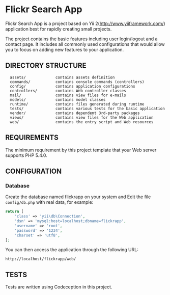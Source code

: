 Flickr Search App
============================

Flickr Search App is a project based on Yii 2(http://www.yiiframework.com/) application best for
rapidly creating small projects.

The project contains the basic features including user login/logout and a contact page.
It includes all commonly used configurations that would allow you to focus on adding new
features to your application.


DIRECTORY STRUCTURE
-------------------

      assets/             contains assets definition
      commands/           contains console commands (controllers)
      config/             contains application configurations
      controllers/        contains Web controller classes
      mail/               contains view files for e-mails
      models/             contains model classes
      runtime/            contains files generated during runtime
      tests/              contains various tests for the basic application
      vendor/             contains dependent 3rd-party packages
      views/              contains view files for the Web application
      web/                contains the entry script and Web resources



REQUIREMENTS
------------

The minimum requirement by this project template that your Web server supports PHP 5.4.0.




CONFIGURATION
-------------

### Database

Create the database named flickrapp on your system and Edit the file `config/db.php` with real data, for example:

```php
return [
    'class' => 'yii\db\Connection',
    'dsn' => 'mysql:host=localhost;dbname=flickrapp',
    'username' => 'root',
    'password' => '1234',
    'charset' => 'utf8',
];
```

You can then access the application through the following URL:

~~~
http://localhost/flickrapp/web/
~~~

TESTS
------

Tests are written using Codeception in this project.